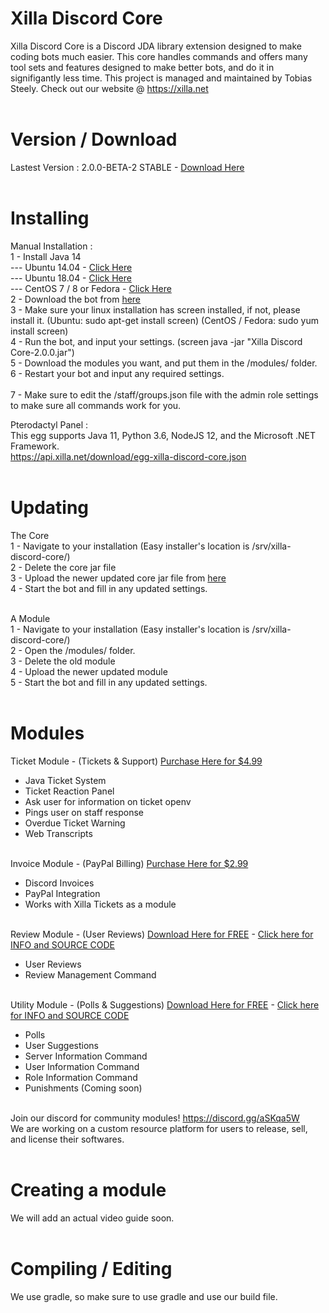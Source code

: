 # Xilla Discord Core<br>
Xilla Discord Core is a Discord JDA library extension designed to make coding bots much easier. This core handles commands and offers many tool sets and features designed to make better bots, and do it in signifigantly less time. This project is managed and maintained by Tobias Steely. Check out our website @ <a href="https://xilla.net">https://xilla.net</a><br><br>

# Version / Download<br>
Lastest Version : 2.0.0-BETA-2 STABLE - <a href="https://api.xilla.net/download/Xilla%20Discord%20Core-2.0.0.jar">Download Here</a><br><br>

# Installing<br>
Manual Installation : <br>
 1 - Install Java 14<br>
 --- Ubuntu 14.04 - <a href="https://www.atlantic.net/hipaa-compliant-cloud-storage/how-to-install-java-ubuntu-14-04/">Click Here</a><br>
 --- Ubuntu 18.04 - <a href="https://computingforgeeks.com/install-oracle-java-openjdk-14-on-ubuntu-debian-linux/">Click Here</a><br>
 --- CentOS 7 / 8 or Fedora - <a href="https://computingforgeeks.com/install-oracle-java-openjdk-14-on-centosfedora-linux/">Click Here</a><br>
 2 - Download the bot from <a href="https://github.com/Alontrle/Xilla-Discord-Core/blob/master/Xilla-Discord-Core-v2/build/libs/Xilla%20Discord%20Core-2.0.0.jar">here</a><br>
 3 - Make sure your linux installation has screen installed, if not, please install it. (Ubuntu: sudo apt-get install screen) (CentOS / Fedora: sudo yum install screen)<br>
 4 - Run the bot, and input your settings. (screen java -jar "Xilla Discord Core-2.0.0.jar")<br>
 5 - Download the modules you want, and put them in the /modules/ folder.<br>
 6 - Restart your bot and input any required settings.<br><br>
 7 - Make sure to edit the /staff/groups.json file with the admin role settings to make sure all commands work for you.
 
Pterodactyl Panel : <br>
 This egg supports Java 11, Python 3.6, NodeJS 12, and the Microsoft .NET Framework. <br>
 https://api.xilla.net/download/egg-xilla-discord-core.json<br><br>
 
# Updating<br>
The Core<br>
 1 - Navigate to your installation (Easy installer's location is /srv/xilla-discord-core/)<br>
 2 - Delete the core jar file<br>
 3 - Upload the newer updated core jar file from <a href="https://api.xilla.net/download/Xilla%20Discord%20Core-2.0.0.jar">here</a><br>
 4 - Start the bot and fill in any updated settings.<br><br>

A Module<br>
 1 - Navigate to your installation (Easy installer's location is /srv/xilla-discord-core/)<br>
 2 - Open the /modules/ folder.<br>
 3 - Delete the old module<br>
 4 - Upload the newer updated module<br>
 5 - Start the bot and fill in any updated settings.<br><br>

# Modules<br> 
Ticket Module - (Tickets & Support) <a href="https://www.mc-market.org/resources/16500/">Purchase Here for $4.99</a><br>
- Java Ticket System<br>
- Ticket Reaction Panel<br>
- Ask user for information on ticket openv
- Pings user on staff response<br>
- Overdue Ticket Warning<br>
- Web Transcripts<br><br>

Invoice Module - (PayPal Billing) <a href="https://minemen.com/resources/488/">Purchase Here for $2.99</a><br>
- Discord Invoices<br>
- PayPal Integration<br>
- Works with Xilla Tickets as a module<br><br>

Review Module - (User Reviews) <a href="https://api.xilla.net/download/ReviewBot-1.0-SNAPSHOT.jar">Download Here for FREE</a> - <a href="https://github.com/Alontrle/Xilla-Discord-Core/blob/master/Modules/ReviewBot">Click here for INFO and SOURCE CODE</a><br>
- User Reviews<br>
- Review Management Command<br><br>

Utility Module - (Polls & Suggestions) <a href="https://api.xilla.net/download/UtilityBot-1.0-SNAPSHOT.jar">Download Here for FREE</a> - <a href="https://github.com/Alontrle/Xilla-Discord-Core/tree/master/Modules/UtilityBot">Click here for INFO and SOURCE CODE</a><br>
- Polls<br>
- User Suggestions<br>
- Server Information Command<br>
- User Information Command<br>
- Role Information Command<br>
- Punishments (Coming soon)<br><br>

Join our discord for community modules! https://discord.gg/aSKqa5W<br>
We are working on a custom resource platform for users to release, sell, and license their softwares.<br><br>

# Creating a module<br>
We will add an actual video guide soon.<br><br>

# Compiling / Editing<br>
We use gradle, so make sure to use gradle and use our build file.
